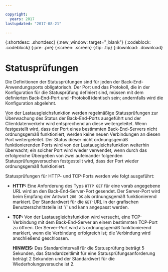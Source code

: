 ```yaml
---

copyright:
  years: 2017
lastupdated: "2017-08-21"

---
```


{:shortdesc: .shortdesc}
{:new_window: target="_blank"}
{:codeblock: .codeblock}
{:pre: .pre}
{:screen: .screen}
{:tip: .tip}
{:download: .download}

# Statusprüfungen

Die Definitionen der Statusprüfungen sind für jeden der Back-End-Anwendungsports obligatorisch. Der Port und das Protokoll, die in der Konfiguration für die Statusprüfung definiert sind, müssen mit dem definierten Back-End-Port und -Protokoll identisch sein; andernfalls wird die Konfiguration abgelehnt.  

Von der Lastausgleichsfunktion werden regelmäßige Statusprüfungen zur Überwachung des Status der Back-End-Ports ausgeführt und der Clientdatenverkehr wird entsprechend an diese weitergeleitet. Wenn festgestellt wird, dass der Port eines bestimmten Back-End-Servers nicht ordnungsgemäß funktioniert, werden keine neuen Verbindungen an diesen Port weitergeleitet. Der Status dieser nicht ordnungsgemäß funktionierenden Ports wird von der Lastausgleichsfunktion weiterhin überwacht; ein solcher Port wird wieder verwendet, wenn durch das erfolgreiche Übergeben von zwei aufeinander folgenden Statusprüfungsversuchen festgestellt wird, dass der Port wieder ordnungsgemäß funktioniert.  

Statusprüfungen für HTTP- und TCP-Ports werden wie folgt ausgeführt: 

* **HTTP:** Eine Anforderung des Typs `HTTP GET` für eine vorab angegebene URL wird an den Back-End-Server-Port gesendet. Der Server-Port wird beim Empfang der Antwort `200 OK` als ordnungsgemäß funktionierend markiert. Der Standardwert für die `GET`-URL in der grafischen Benutzerschnittstelle ist '/' und kann angepasst werden.  

* **TCP:** Von der Lastausgleichsfunktion wird versucht, eine TCP-Verbindung mit dem Back-End-Server an einem bestimmten TCP-Port zu öffnen. Der Server-Port wird als ordnungsgemäß funktionierend markiert, wenn die Verbindung erfolgreich ist; die Verbindung wird anschließend geschlossen.  

	**HINWEIS:** Das Standardintervall für die Statusprüfung beträgt 5 Sekunden, das Standardzeitlimit für eine Statusprüfungsanforderung beträgt 2 Sekunden und der Standardwert für die Wiederholungsversuche ist 2.  
